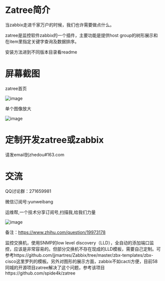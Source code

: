 Zatree简介
==================================

当zabbix走进千家万户的时候，我们也许需要做点什么。

zatree是监控软件zabbix的一个插件，主要功能是提供host group的树形展示和在item里指定关键字查询及数据排序。

安装方法进到不同版本目录看readme


屏幕截图
==================================

zatree首页

![image](https://raw.github.com/spide4k/zatree/master/zabbix-2.0.x/screenshots/1.jpg)

单个图像放大

![image](https://raw.github.com/spide4k/zatree/master/zabbix-2.0.x/screenshots/2.jpg)


定制开发zatree或zabbix
==================================

请发email到zhedou#163.com


交流
==================================

QQ讨论群：271659981

微信订阅号:yunweibang

运维帮,一个技术分享订阅号,扫描我,给我们力量

![image](https://raw.github.com/spide4k/zatree/master/zabbix-2.0.x/screenshots/yunweibang-weixin.jpg)



备注：https://www.zhihu.com/question/19973178

监控交换机，使用SNMP的low level discovery（LLD），全自动的添加端口监控，应该是非常容易的。但部分交换机不存在现成的LLD模板，需要自己定制。可参考https://github.com/jjmartres/Zabbix/tree/master/zbx-templates/zbx-cisco这里罗列的模板。另外对图形的展示方面，zabbix不如cacti方便，目前58同城的开源项目zatree解决了这个问题，参考该项目https://github.com/spide4k/zatree
